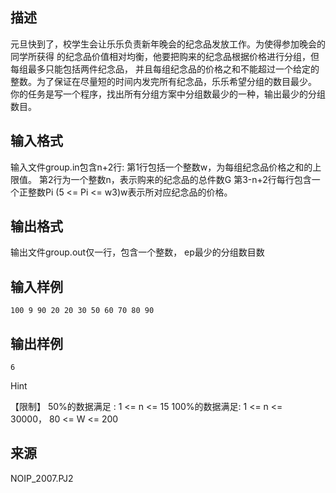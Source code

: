## 描述

元旦快到了，校学生会让乐乐负责新年晚会的纪念品发放工作。为使得参加晚会的同学所获得 的纪念品价值相对均衡，他要把购来的纪念品根据价格进行分组，但每组最多只能包括两件纪念品， 并且每组纪念品的价格之和不能超过一个给定的整数。为了保证在尽量短的时间内发完所有纪念品，乐乐希望分组的数目最少。 你的任务是写一个程序，找出所有分组方案中分组数最少的一种，输出最少的分组数目。

## 输入格式

输入文件group.in包含n+2行: 第1行包括一个整数w，为每组纪念品价格之和的上限值。 第2行为一个整数n，表示购来的纪念品的总件数G 第3-n+2行每行包含一个正整数Pi (5 <= Pi <= w3)w表示所对应纪念品的价格。

## 输出格式

输出文件group.out仅一行，包含一个整数， ep最少的分组数目数

## 输入样例

```plaintext
100 9 90 20 20 30 50 60 70 80 90
```

## 输出样例

```plaintext
6
```

Hint

【限制】 50%的数据满足 : 1 <= n <= 15 100%的数据满足: 1 <= n <= 30000， 80 <= W <= 200 

## 来源

NOIP_2007.PJ2

